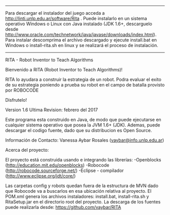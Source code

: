 ***
Para descargar el instalador del juego acceda a http://linti.unlp.edu.ar/software/Rita . Puede instalarlo en un sistema operativo Windows o Linux con Java instalado (JDK 1.6+, descarguelo desde http://www.oracle.com/technetwork/java/javase/downloads/index.html). Para instalar descomprima el archivo descargado y ejecute install.bat en Windows o install-rita.sh en linux y se realizará el proceso de instalación.  
***

RITA - Robot Inventor to Teach Algorithms

Bienvenido a RITA (Robot Inventor to Teach Algorithms)!

RITA lo ayudara a construir la estrategia de un robot. 
Podra evaluar el exito de su estrategia poniendo a prueba 
su robot en el campo de batalla provisto por ROBOCODE

Disfrutelo!


Version 1.6
Ultima Revision: febrero del 2017

Este programa esta construido en Java, de modo que puede 
ejecutarse en cualquier sistema operativo que posea la JVM 1.6+ (JDK). 
Ademas, puede descargar el codigo fuente, dado que su distribucion es Open Source.

Información de Contacto:
Vanessa Aybar Rosales (vaybar@info.unlp.edu.ar)

Acerca del proyecto:

El proyecto está construida usando e integrando las librerías:
-Openblocks (http://education.mit.edu/openblocks)
-Robocode (http://robocode.sourceforge.net/)
-Eclipse - compilador (http://www.eclipse.org/jdt/core/)

Las carpetas config y robots quedan fuera de la estructura de MVN dado que Robocode va a buscarlos en esa ubicación relativa al proyecto.
El POM.xml genera los archivos instaladores: install.bat, install-rita.sh y RitaSetup.jar en el directorio root del proyecto.
La descarga de los fuentes puede realizarla desde:
 https://github.com/vaybar/RITA 

